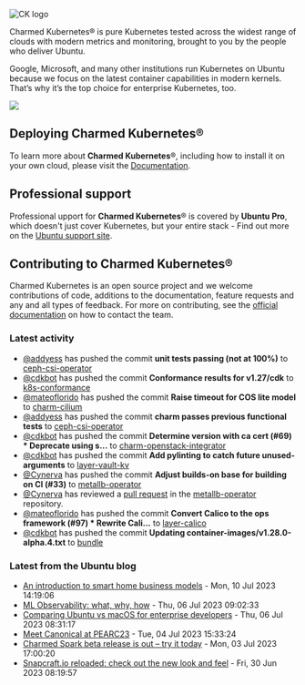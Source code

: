 ![CK logo](https://assets.ubuntu.com/v1/451d4cf4-Charmed+Kubernetes_RGB_onWhite_2022.svg)

Charmed Kubernetes® is pure Kubernetes tested across the widest range of clouds with modern metrics and monitoring, brought to you by the people who deliver Ubuntu.

Google, Microsoft, and many other institutions run Kubernetes on Ubuntu because we focus on the latest container capabilities in modern kernels. That’s why it’s the top choice for enterprise Kubernetes, too.

![](https://assets.ubuntu.com/v1/843c77b6-juju-at-a-glace.svg)

## Deploying Charmed Kubernetes®

To learn more about **Charmed Kubernetes**®, including how to install it on your own cloud, please visit the [Documentation][docs].

## Professional support

Professional upport for **Charmed Kubernetes**® is covered by **Ubuntu Pro**, which doesn't just cover Kubernetes, but your entire stack - Find out more on the [Ubuntu support site](https://ubuntu.com/support).

## Contributing to Charmed Kubernetes®

Charmed Kubernetes is an open source project and we welcome contributions of code, additions to the documentation, feature requests and any and all types of feedback. For more on contributing, see the [official documentation][get-in-touch] on how to contact the team.

<!-- LINKS -->
[docs]: https://ubuntu.com/kubernetes/docs
[get-in-touch]: https://ubuntu.com/kubernetes/docs/get-in-touch

### Latest activity

<!-- activity starts -->
 - [@addyess](https://github.com/addyess) has pushed the commit **unit tests passing (not at 100%)** to [ceph-csi-operator](https://github.com/charmed-kubernetes/ceph-csi-operator)
 - [@cdkbot](https://github.com/cdkbot) has pushed the commit **Conformance results for v1.27/cdk** to [k8s-conformance](https://github.com/charmed-kubernetes/k8s-conformance)
 - [@mateoflorido](https://github.com/mateoflorido) has pushed the commit **Raise timeout for COS lite model** to [charm-cilium](https://github.com/charmed-kubernetes/charm-cilium)
 - [@addyess](https://github.com/addyess) has pushed the commit **charm passes previous functional tests** to [ceph-csi-operator](https://github.com/charmed-kubernetes/ceph-csi-operator)
 - [@cdkbot](https://github.com/cdkbot) has pushed the commit **Determine version with ca cert (#69)  * Deprecate using s...** to [charm-openstack-integrator](https://github.com/charmed-kubernetes/charm-openstack-integrator)
 - [@cdkbot](https://github.com/cdkbot) has pushed the commit **Add pylinting to catch future unused-arguments** to [layer-vault-kv](https://github.com/charmed-kubernetes/layer-vault-kv)
 - [@Cynerva](https://github.com/Cynerva) has pushed the commit **Adjust builds-on base for building on CI (#33)** to [metallb-operator](https://github.com/charmed-kubernetes/metallb-operator)
 - [@Cynerva](https://github.com/Cynerva) has reviewed a [pull request](https://github.com/charmed-kubernetes/metallb-operator/pull/33) in the [metallb-operator](https://github.com/charmed-kubernetes/metallb-operator) repository.
 - [@mateoflorido](https://github.com/mateoflorido) has pushed the commit **Convert Calico to the ops framework (#97)  * Rewrite Cali...** to [layer-calico](https://github.com/charmed-kubernetes/layer-calico)
 - [@cdkbot](https://github.com/cdkbot) has pushed the commit **Updating container-images/v1.28.0-alpha.4.txt** to [bundle](https://github.com/charmed-kubernetes/bundle)
<!-- activity ends -->

<!-- roadmap starts -->

<!-- roadmap ends -->

### Latest from the Ubuntu blog

<!-- blog starts -->
* [An introduction to smart home business models](https://ubuntu.com//blog/an-introduction-to-smart-home-business-models) - Mon, 10 Jul 2023 14:19:06 
* [ML Observability: what, why, how](https://ubuntu.com//blog/ml-observability) - Thu, 06 Jul 2023 09:02:33 
* [Comparing Ubuntu vs macOS for enterprise developers](https://ubuntu.com//blog/ubuntu-vs-macos-for-development) - Thu, 06 Jul 2023 08:31:17 
* [Meet Canonical at PEARC23](https://ubuntu.com//blog/meet-canonical-at-pearc23) - Tue, 04 Jul 2023 15:33:24 
* [Charmed Spark beta release is out &#8211; try it today](https://ubuntu.com//blog/charmed-spark-beta-release) - Mon, 03 Jul 2023 17:00:20 
* [Snapcraft.io reloaded: check out the new look and feel](https://ubuntu.com//blog/snapcraft-io-reloaded-check-out-the-new-look-and-feel) - Fri, 30 Jun 2023 08:19:57 
<!-- blog ends -->

